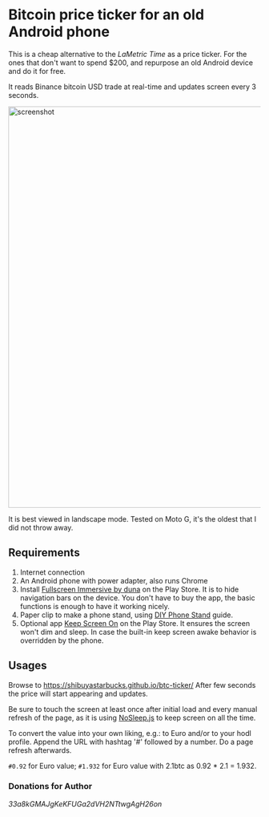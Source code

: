 # Bitcoin price ticker for an old Android phone

This is a cheap alternative to the *LaMetric Time* as a price ticker. 
For the ones that don't want to spend $200, and repurpose an old Android device and do it for free.

It reads Binance bitcoin USD trade at real-time and updates screen every 3 seconds.

<img src="https://github.com/shibuyastarbucks/btc-ticker/blob/master/screenshot.png?raw=true" alt="screenshot" width="800"/>

It is best viewed in landscape mode. Tested on Moto G, it's the oldest that I did not throw away.

## Requirements
1. Internet connection 
2. An Android phone with power adapter, also runs Chrome
3. Install [Fullscreen Immersive by duna](https://play.google.com/store/apps/details?id=immersive.duna.com.immersivemode&hl=en) on the Play Store. It is to hide navigation bars on the device. You don't have to buy the app, the basic functions is enough to have it working nicely.
4. Paper clip to make a phone stand, using [DIY Phone Stand](https://www.instructables.com/id/Paper-Clip-Mobile-Phone-Stand-2min-0-Project/) guide.
5. Optional app [Keep Screen On](https://play.google.com/store/apps/details?id=eu.aboutall.android.tools.kepscreenon&hl=en) on the Play Store. It ensures the screen won't dim and sleep. In case the built-in keep screen awake behavior is overridden by the phone.

## Usages
Browse to https://shibuyastarbucks.github.io/btc-ticker/
After few seconds the price will start appearing and updates.

Be sure to touch the screen at least once after initial load and every manual refresh of the page, as it is using [NoSleep.js](https://github.com/richtr/NoSleep.js/) to keep screen on all the time. 

To convert the value into your own liking, e.g.: to Euro and/or to your hodl profile. Append the URL with hashtag '#' followed by a number. Do a page refresh afterwards.

`#0.92` for Euro value; `#1.932` for Euro value with 2.1btc as 0.92 * 2.1 = 1.932.

### Donations for Author
*33a8kGMAJgKeKFUGa2dVH2NTtwgAgH26on*
